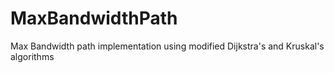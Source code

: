 # MaxBandwidthPath
Max Bandwidth path implementation using modified Dijkstra's and Kruskal's algorithms
